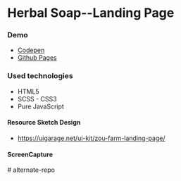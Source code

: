# Herbal Soap--Landing Page

### Demo
* [Codepen](https://codepen.io/mustafadalga/pen/KKgYJxP) 
* [Github Pages](https://github.com/a4d3e/Herbal-Soap-Landing-Page)


### Used technologies
 * HTML5  
 * SCSS - CSS3
 * Pure JavaScript

#### Resource Sketch Design
 * https://uigarage.net/ui-kit/zou-farm-landing-page/
 
 #### ScreenCapture
 
#   a l t e r n a t e - r e p o  
 